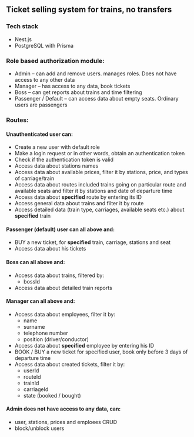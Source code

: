 ## **Ticket selling system for trains, no transfers**

### **Tech stack**

- Nest.js
- PostgreSQL with Prisma

### **Role based authorization module:**

- Admin – can add and remove users. manages roles. Does not have
  access to any other data
- Manager – has access to any data, book tickets
- Boss – can get reports about trains and time filtering
- Passenger / Default – can access data about empty seats. Ordinary users are
  passengers

### **Routes:**

#### **Unauthenticated user** can:

- Create a new user with default role
- Make a login request or in other words, obtain an authentication token
- Check if the authentication token is valid
- Access data about stations names
- Access data about available prices, filter it by stations, price, and types of carriage/train
- Access data about routes included trains going on particular route and available seats and filter it by stations and date of departure time
- Access data about **specified** route by entering its ID
- Access general data about trains and filter it by route
- Access detailed data (train type, carriages, available seats etc.) about **specified** train

#### **Passenger (default) user** can all above and:

- BUY a new ticket, for **specified** train, carriage, stations and seat
- Access data about his tickets

#### **Boss** can all above and:

- Access data about trains, filtered by:
  - bossId
- Access data about detailed train reports

#### **Manager** can all above and:

- Access data about employees, filter it by:
  - name
  - surname
  - telephone number
  - position (driver/conductor)
- Access data about **specified** employee by entering his ID
- BOOK / BUY a new ticket for specified user, book only before 3 days of departure time
- Access data about created tickets, filter it by:
  - userId
  - routeId
  - trainId
  - carriageId
  - state (booked / bought)

#### **Admin** does not have access to any data, can:

- user, stations, prices and emploees CRUD
- block/unblock users
